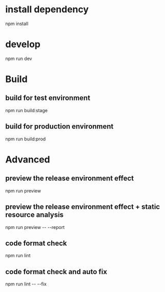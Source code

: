 # install dependency
npm install

# develop
npm run dev


# Build
## build for test environment
npm run build:stage

## build for production environment
npm run build:prod


# Advanced
## preview the release environment effect
npm run preview

## preview the release environment effect + static resource analysis
npm run preview -- --report

## code format check
npm run lint

## code format check and auto fix
npm run lint -- --fix
